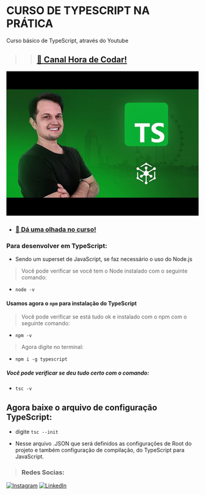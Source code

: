 # CURSO DE TYPESCRIPT NA PRÁTICA
Curso básico de TypeScript, através do Youtube
> >## [🔗 Canal Hora de Codar!](https://www.youtube.com/@MatheusBattisti)
![preview](./github/ts-curso.jpg)
- ### [🔗 Dá uma olhada no curso!](https://www.youtube.com/watch?v=lCemyQeSCV8&t=3037s&ab_channel=MatheusBattisti-HoradeCodar)

### Para desenvolver em TypeScript:
- Sendo um superset de JavaScript, se faz necessário o uso do Node.js
> Você pode verificar se você tem o Node instalado com o seguinte comando:
- `node -v`
#### Usamos agora o `npm` para instalação do TypeScript
> Você pode verificar se está tudo ok e instalado com o npm com o seguinte comando:
- `npm -v`

> Agora digite no terminal:
- `npm i -g typescript`

##### Você pode verificar se deu tudo certo com o comando:
- `tsc -v`

## Agora baixe o arquivo de configuração TypeScript:
- digite `tsc --init`

- Nesse arquivo .JSON que será definidos as configurações de Root do projeto e também configuração de compilação, do TypeScript para JavaScript.

> ### Redes Socias:
[![Instagram](https://img.shields.io/badge/Instagram-%23E4405F.svg?logo=Instagram&logoColor=white)](https://instagram.com/josueluzsilva.01) [![LinkedIn](https://img.shields.io/badge/LinkedIn-%230077B5.svg?logo=linkedin&logoColor=white)](https://linkedin.com/in/josuedev) 

